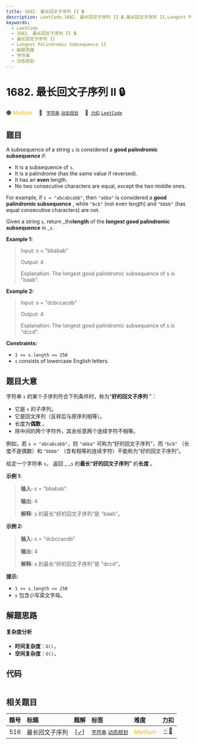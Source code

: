 ```yaml
---
title: 1682. 最长回文子序列 II 🔒
description: LeetCode,1682. 最长回文子序列 II 🔒,最长回文子序列 II,Longest Palindromic Subsequence II,解题思路,字符串,动态规划
keywords:
  - LeetCode
  - 1682. 最长回文子序列 II 🔒
  - 最长回文子序列 II
  - Longest Palindromic Subsequence II
  - 解题思路
  - 字符串
  - 动态规划
---
```


# 1682. 最长回文子序列 II 🔒

🟠 <font color=#ffb800>Medium</font>&emsp; 🔖&ensp; [`字符串`](/tag/string.md) [`动态规划`](/tag/dynamic-programming.md)&emsp; 🔗&ensp;[`力扣`](https://leetcode.cn/problems/longest-palindromic-subsequence-ii) [`LeetCode`](https://leetcode.com/problems/longest-palindromic-subsequence-ii)

## 题目

A subsequence of a string `s` is considered a **good palindromic subsequence**
if:

  * It is a subsequence of `s`.
  * It is a palindrome (has the same value if reversed).
  * It has an **even** length.
  * No two consecutive characters are equal, except the two middle ones.

For example, if `s = "abcabcabb"`, then `"abba"` is considered a **good
palindromic subsequence** , while `"bcb"` (not even length) and `"bbbb"` (has
equal consecutive characters) are not.

Given a string `s`, return _the**length** of the **longest good palindromic
subsequence** in _`s`.



**Example 1:**

> Input: s = "bbabab"
> 
> Output: 4
> 
> Explanation: The longest good palindromic subsequence of s is "baab".

**Example 2:**

> Input: s = "dcbccacdb"
> 
> Output: 4
> 
> Explanation: The longest good palindromic subsequence of s is "dccd".

**Constraints:**

  * `1 <= s.length <= 250`
  * `s` consists of lowercase English letters.


## 题目大意

字符串 `s` 的某个子序列符合下列条件时，称为“**好的回文子序列** ”：

  * 它是 `s` 的子序列。
  * 它是回文序列（反转后与原序列相等）。
  * 长度为**偶数** 。
  * 除中间的两个字符外，其余任意两个连续字符不相等。

例如，若 `s = "abcabcabb"`，则 `"abba"` 可称为“好的回文子序列”，而 `"bcb"` （长度不是偶数）和 `"bbbb"`
（含有相等的连续字符）不能称为“好的回文子序列”。

给定一个字符串 `s`， 返回 _ _`s` 的**最长“好的回文子序列”** 的**长度** 。



**示例 1:**

> 
> 
> 
> 
> 
> **输入:** s = "bbabab"
> 
> **输出:** 4
> 
> **解释:** s 的最长“好的回文子序列”是 "baab"。
> 
> 

**示例 2:**

> 
> 
> 
> 
> 
> **输入:** s = "dcbccacdb"
> 
> **输出:** 4
> 
> **解释:** s 的最长“好的回文子序列”是 "dccd"。
> 
> 



**提示:**

  * `1 <= s.length <= 250`
  * `s` 包含小写英文字母。


## 解题思路

#### 复杂度分析

- **时间复杂度**：`O()`，
- **空间复杂度**：`O()`，

## 代码

```javascript

```

## 相关题目

<!-- prettier-ignore -->
| 题号 | 标题 | 题解 | 标签 | 难度 | 力扣 |
| :------: | :------ | :------: | :------ | :------ | :------: |
| 516 | 最长回文子序列 | [[✓]](/problem/0516.md) |  [`字符串`](/tag/string.md) [`动态规划`](/tag/dynamic-programming.md) | <font color=#ffb800>Medium</font> | [🀄️](https://leetcode.cn/problems/longest-palindromic-subsequence) [🔗](https://leetcode.com/problems/longest-palindromic-subsequence) |